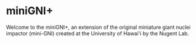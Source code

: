 # miniGNI+
Welcome to the miniGNI+, an extension of the original miniature giant nuclei impactor (mini-GNI) created at the University of Hawai'i by the Nugent Lab. 
